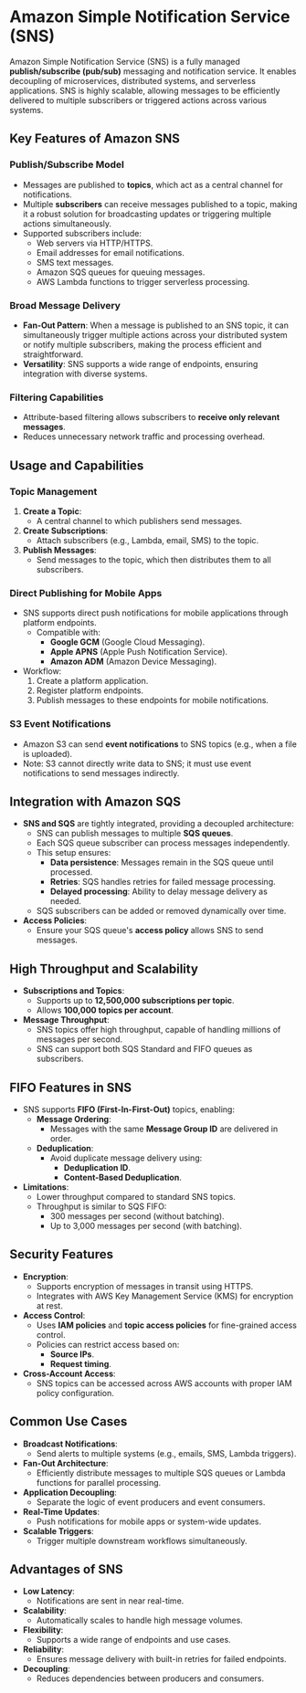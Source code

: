 # Amazon Simple Notification Service (SNS)

Amazon Simple Notification Service (SNS) is a fully managed **publish/subscribe (pub/sub)** messaging and notification service. It enables decoupling of microservices, distributed systems, and serverless applications. SNS is highly scalable, allowing messages to be efficiently delivered to multiple subscribers or triggered actions across various systems.

## Key Features of Amazon SNS

### Publish/Subscribe Model

- Messages are published to **topics**, which act as a central channel for notifications.
- Multiple **subscribers** can receive messages published to a topic, making it a robust solution for broadcasting updates or triggering multiple actions simultaneously.
- Supported subscribers include:
  - Web servers via HTTP/HTTPS.
  - Email addresses for email notifications.
  - SMS text messages.
  - Amazon SQS queues for queuing messages.
  - AWS Lambda functions to trigger serverless processing.

### Broad Message Delivery

- **Fan-Out Pattern**: When a message is published to an SNS topic, it can simultaneously trigger multiple actions across your distributed system or notify multiple subscribers, making the process efficient and straightforward.
- **Versatility**: SNS supports a wide range of endpoints, ensuring integration with diverse systems.

### Filtering Capabilities

- Attribute-based filtering allows subscribers to **receive only relevant messages**.
- Reduces unnecessary network traffic and processing overhead.

## Usage and Capabilities

### Topic Management

1. **Create a Topic**:
   - A central channel to which publishers send messages.
2. **Create Subscriptions**:
   - Attach subscribers (e.g., Lambda, email, SMS) to the topic.
3. **Publish Messages**:
   - Send messages to the topic, which then distributes them to all subscribers.

### Direct Publishing for Mobile Apps

- SNS supports direct push notifications for mobile applications through platform endpoints.
  - Compatible with:
    - **Google GCM** (Google Cloud Messaging).
    - **Apple APNS** (Apple Push Notification Service).
    - **Amazon ADM** (Amazon Device Messaging).
- Workflow:
  1. Create a platform application.
  2. Register platform endpoints.
  3. Publish messages to these endpoints for mobile notifications.

### S3 Event Notifications

- Amazon S3 can send **event notifications** to SNS topics (e.g., when a file is uploaded).
- Note: S3 cannot directly write data to SNS; it must use event notifications to send messages indirectly.

## Integration with Amazon SQS

- **SNS and SQS** are tightly integrated, providing a decoupled architecture:
  - SNS can publish messages to multiple **SQS queues**.
  - Each SQS queue subscriber can process messages independently.
  - This setup ensures:
    - **Data persistence**: Messages remain in the SQS queue until processed.
    - **Retries**: SQS handles retries for failed message processing.
    - **Delayed processing**: Ability to delay message delivery as needed.
  - SQS subscribers can be added or removed dynamically over time.
- **Access Policies**:
  - Ensure your SQS queue's **access policy** allows SNS to send messages.

## High Throughput and Scalability

- **Subscriptions and Topics**:
  - Supports up to **12,500,000 subscriptions per topic**.
  - Allows **100,000 topics per account**.
- **Message Throughput**:
  - SNS topics offer high throughput, capable of handling millions of messages per second.
  - SNS can support both SQS Standard and FIFO queues as subscribers.

## FIFO Features in SNS

- SNS supports **FIFO (First-In-First-Out)** topics, enabling:
  - **Message Ordering**:
    - Messages with the same **Message Group ID** are delivered in order.
  - **Deduplication**:
    - Avoid duplicate message delivery using:
      - **Deduplication ID**.
      - **Content-Based Deduplication**.
- **Limitations**:
  - Lower throughput compared to standard SNS topics.
  - Throughput is similar to SQS FIFO:
    - 300 messages per second (without batching).
    - Up to 3,000 messages per second (with batching).

## Security Features

- **Encryption**:
  - Supports encryption of messages in transit using HTTPS.
  - Integrates with AWS Key Management Service (KMS) for encryption at rest.
- **Access Control**:
  - Uses **IAM policies** and **topic access policies** for fine-grained access control.
  - Policies can restrict access based on:
    - **Source IPs**.
    - **Request timing**.
- **Cross-Account Access**:
  - SNS topics can be accessed across AWS accounts with proper IAM policy configuration.

## Common Use Cases

- **Broadcast Notifications**:
  - Send alerts to multiple systems (e.g., emails, SMS, Lambda triggers).
- **Fan-Out Architecture**:
  - Efficiently distribute messages to multiple SQS queues or Lambda functions for parallel processing.
- **Application Decoupling**:
  - Separate the logic of event producers and event consumers.
- **Real-Time Updates**:
  - Push notifications for mobile apps or system-wide updates.
- **Scalable Triggers**:
  - Trigger multiple downstream workflows simultaneously.

## Advantages of SNS

- **Low Latency**:
  - Notifications are sent in near real-time.
- **Scalability**:
  - Automatically scales to handle high message volumes.
- **Flexibility**:
  - Supports a wide range of endpoints and use cases.
- **Reliability**:
  - Ensures message delivery with built-in retries for failed endpoints.
- **Decoupling**:
  - Reduces dependencies between producers and consumers.
